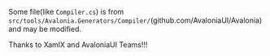 
Some file(like `Compiler.cs`) is from `src/tools/Avalonia.Generators/Compiler/`(github.com/AvaloniaUI/Avalonia) and may be modified.


Thanks to XamlX and AvaloniaUI Teams!!!


